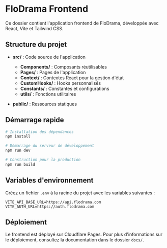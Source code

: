 # FloDrama Frontend

Ce dossier contient l'application frontend de FloDrama, développée avec React, Vite et Tailwind CSS.

## Structure du projet

- **src/** : Code source de l'application
  - **Components/** : Composants réutilisables
  - **Pages/** : Pages de l'application
  - **Context/** : Contextes React pour la gestion d'état
  - **CustomHooks/** : Hooks personnalisés
  - **Constants/** : Constantes et configurations
  - **utils/** : Fonctions utilitaires

- **public/** : Ressources statiques

## Démarrage rapide

```bash
# Installation des dépendances
npm install

# Démarrage du serveur de développement
npm run dev

# Construction pour la production
npm run build
```

## Variables d'environnement

Créez un fichier `.env` à la racine du projet avec les variables suivantes :

```
VITE_API_BASE_URL=https://api.flodrama.com
VITE_AUTH_URL=https://auth.flodrama.com
```

## Déploiement

Le frontend est déployé sur Cloudflare Pages. Pour plus d'informations sur le déploiement, consultez la documentation dans le dossier `docs/`.
